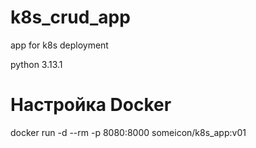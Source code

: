 # k8s_crud_app

app for k8s deployment

python 3.13.1

# Настройка Docker

docker run -d --rm -p 8080:8000 someicon/k8s_app:v01
